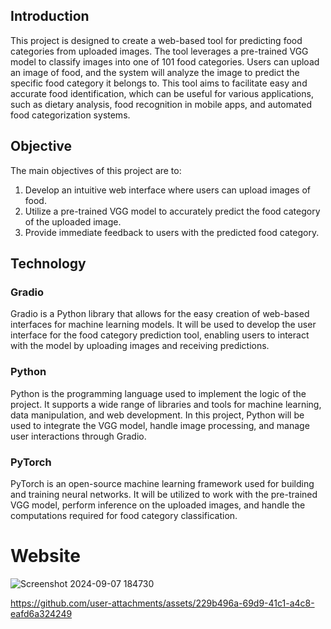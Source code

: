 ## Introduction

This project is designed to create a web-based tool for predicting food categories from uploaded images. The tool leverages a pre-trained VGG model to classify images into one of 101 food categories. Users can upload an image of food, and the system will analyze the image to predict the specific food category it belongs to. This tool aims to facilitate easy and accurate food identification, which can be useful for various applications, such as dietary analysis, food recognition in mobile apps, and automated food categorization systems.

## Objective

The main objectives of this project are to:
1. Develop an intuitive web interface where users can upload images of food.
2. Utilize a pre-trained VGG model to accurately predict the food category of the uploaded image.
3. Provide immediate feedback to users with the predicted food category.

## Technology

### Gradio

Gradio is a Python library that allows for the easy creation of web-based interfaces for machine learning models. It will be used to develop the user interface for the food category prediction tool, enabling users to interact with the model by uploading images and receiving predictions.

### Python

Python is the programming language used to implement the logic of the project. It supports a wide range of libraries and tools for machine learning, data manipulation, and web development. In this project, Python will be used to integrate the VGG model, handle image processing, and manage user interactions through Gradio.

### PyTorch

PyTorch is an open-source machine learning framework used for building and training neural networks. It will be utilized to work with the pre-trained VGG model, perform inference on the uploaded images, and handle the computations required for food category classification.

# Website
![Screenshot 2024-09-07 184730](https://github.com/user-attachments/assets/9008bf5a-995b-407c-9c11-58d34839c11f)

https://github.com/user-attachments/assets/229b496a-69d9-41c1-a4c8-eafd6a324249










